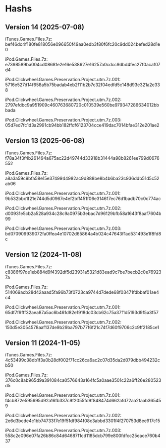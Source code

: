 # Hashs
## Version 14 (2025-07-08)
iTunes.Games.Files.7z: bef46dc4f180fe818056e096650f49aa0edb3f80f6fc20c9dd024befed28d1e0

iPod.Games.Files.7z: e7398589ba004cd08681e2e16e538627e16257a0cdcc9dbd4fec27f0acaf07d4

iPod.Clickwheel.Games.Preservation.Project.utm.7z.001: 5716e527d14f658a5b75badab4eb2f11b2b7c32f04edfd5c148d93e321a2e338

iPod.Clickwheel.Games.Preservation.Project.utm.7z.002: 2797efdbc9a951909c460763680720c010539e560be979347286634012bbbada

iPod.Clickwheel.Games.Preservation.Project.utm.7z.003: 05d7ed7fc1d3a2991cb94bb182ffdf6123704cce419dac7014bfae312e201ae2

## Version 13 (2025-06-08)
iTunes.Games.Files.7z: f78a34f3f4b261494a675ac22d49744d33918b31444a98b8261ee799d0676552

iPod.Games.Files.7z: a8a3a59c9bfa58e15e3749944982ac9d888be8b4b6ba23c936ddb51d5c52ab06

iPod.Clickwheel.Games.Preservation.Project.utm.7z.001: 9b532bbc1f21e744d5d0967e4ef2bff451f06e314617ec76d1badb70c0c774ac

iPod.Clickwheel.Games.Preservation.Project.utm.7z.002: d00931e5cb2a528a934c28c9a0975b3ebac7d96129bfb58a1643f8aaf7604b99

iPod.Clickwheel.Games.Preservation.Project.utm.7z.003: bd070909939072fa0ffea4e10702d65864a4b024c47643f1ad531493e1f8fd8c

## Version 12 (2024-11-08)
iTunes.Games.Files.7z: c8386f97de1eb884d9f4392df5d23931a5321d83ead9c7be7becb2c0e769237a

iPod.Games.Files.7z: 514069acb28d42aaad5fa96b73f0723ca9744d7dede68f03471fdbbaf01ae4c4

iPod.Clickwheel.Games.Preservation.Project.utm.7z.001: 65df7f9fff32aea87a5ac6b461d82e1918dc03cb62c75a37f1d5193d9f5a3f57

iPod.Clickwheel.Games.Preservation.Project.utm.7z.002: 150d5e3054578aaf137de9b29ba797b77f6f21c74f7d60f9706c2c9ff2185ce1

## Version 11 (2024-11-05)
iTunes.Games.Files.7z: 4c53499c38db1f3a0b28df002f71cc26ca6ac2c07d35da2d079dbb494232cb50

iPod.Games.Files.7z: 376c0c8ab965d9a391084ca0576643a164fc5a0aae3501c22a6ff26e280523d5

iPod.Clickwheel.Games.Preservation.Project.utm.7z.001: f4cb872e595695d92a16fb337c9f2055fd9f848474d662afd72aa2faab365459

iPod.Clickwheel.Games.Preservation.Project.utm.7z.002: 2e6d3bcde4c1bb74733f7e19f51df984f08c3abbd3301f4f270753d8ee917c15

iPod.Clickwheel.Games.Preservation.Project.utm.7z.003: 558c2e096e07fa26b86c84d64687f1cd1185dcb799e800fdfcc25eace760b437